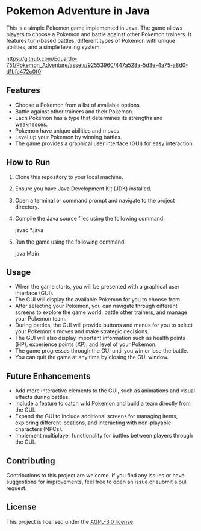# Pokemon Adventure in Java

This is a simple Pokemon game implemented in Java. The game allows players to choose a Pokemon and battle against other Pokemon trainers. It features turn-based battles, different types of Pokemon with unique abilities, and a simple leveling system.

https://github.com/Eduardo-751/Pokemon_Adventure/assets/92553960/447a528a-5d3e-4a75-a8d0-d1bfc472c0f0

## Features

- Choose a Pokemon from a list of available options.
- Battle against other trainers and their Pokemon.
- Each Pokemon has a type that determines its strengths and weaknesses.
- Pokemon have unique abilities and moves.
- Level up your Pokemon by winning battles.
- The game provides a graphical user interface (GUI) for easy interaction.

## How to Run

1. Clone this repository to your local machine.
2. Ensure you have Java Development Kit (JDK) installed.
3. Open a terminal or command prompt and navigate to the project directory.
4. Compile the Java source files using the following command:

   javac *.java

5. Run the game using the following command:

   java Main


## Usage

- When the game starts, you will be presented with a graphical user interface (GUI).
- The GUI will display the available Pokemon for you to choose from.
- After selecting your Pokemon, you can navigate through different screens to explore the game world, battle other trainers, and manage your Pokemon team.
- During battles, the GUI will provide buttons and menus for you to select your Pokemon's moves and make strategic decisions.
- The GUI will also display important information such as health points (HP), experience points (XP), and level of your Pokemon.
- The game progresses through the GUI until you win or lose the battle.
- You can quit the game at any time by closing the GUI window.

## Future Enhancements

- Add more interactive elements to the GUI, such as animations and visual effects during battles.
- Include a feature to catch wild Pokemon and build a team directly from the GUI.
- Expand the GUI to include additional screens for managing items, exploring different locations, and interacting with non-playable characters (NPCs).
- Implement multiplayer functionality for battles between players through the GUI.


## Contributing

Contributions to this project are welcome. If you find any issues or have suggestions for improvements, feel free to open an issue or submit a pull request.

## License

This project is licensed under the [AGPL-3.0 license](LICENSE).
